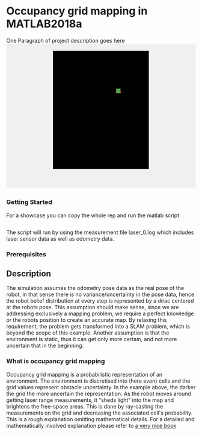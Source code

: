 

# Occupancy grid mapping in MATLAB2018a

One Paragraph of project description goes here
![](gifloop.gif)
### Getting Started

For a showcase you can copy the whole rep and run the matlab script 
```occupancy_grid_mapping.m
```
The script will run by using the measurement file laser_0.log which includes laser sensor data as well as odometry data.
### Prerequisites

## Description

The simulation assumes the odometry pose data as the real pose of the robot, in that sense there is no variance/uncertainty in the pose data, hence the robot belief distribution at every step is  represented by a dirac centered at the robots pose. This assumption should make sense, since we are addressing exclusively a mapping problem, we require a perfect knowledge or the robots position to create an accurate map. By relaxing this requirement, the problem gets transformed into a SLAM problem, which is beyond the scope of this example. Another assumption is that the environment is static, thus it can get only more certain, and not more uncertain that in the beginning.

### What is occupancy grid mapping

Occupancy grid mapping is a probabilistic representation of an environment. The environment is discretised into (here even) cells and the grid values represent obstacle uncertainty. In the example above, the darker the grid the more uncertain the representation. As the robot moves around getting laser range measurements, it "sheds light" into the map and brightens the free-space areas. This is done by ray-casting the measurements on the grid and decreasing the associated cell's probability. This is a rough explanation omitting mathematical details. For a  detailed and mathematically involved explanation please refer to [a very nice book](http://www.probabilistic-robotics.org)


